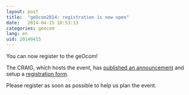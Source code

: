 ```yaml
---
layout: post
title:  "geOcom2014: registration is now open"
date:   2014-04-15 18:53:13
categories: geocom
lang: en
uid: 20140415
---
```


<p>
You can now register to the geOcom!

The CRAIG, which hosts the event, has <a href="#" hreflang="fr">published an announcement</a> and setup a <a href="#" hreflang="fr">registration form</a>.</p>

<p>Please register as soon as possible to help us plan the event.</p>
